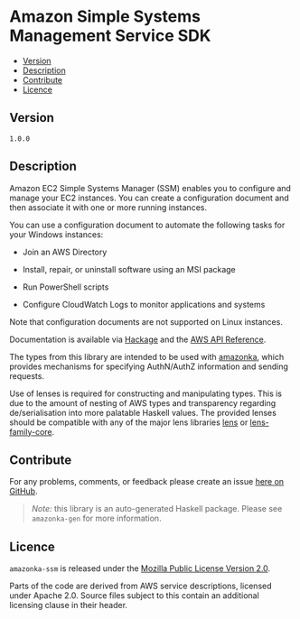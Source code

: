 # Amazon Simple Systems Management Service SDK

* [Version](#version)
* [Description](#description)
* [Contribute](#contribute)
* [Licence](#licence)


## Version

`1.0.0`


## Description

Amazon EC2 Simple Systems Manager (SSM) enables you to configure and
manage your EC2 instances. You can create a configuration document and
then associate it with one or more running instances.

You can use a configuration document to automate the following tasks for
your Windows instances:

-   Join an AWS Directory

-   Install, repair, or uninstall software using an MSI package

-   Run PowerShell scripts

-   Configure CloudWatch Logs to monitor applications and systems

Note that configuration documents are not supported on Linux instances.

Documentation is available via [Hackage](http://hackage.haskell.org/package/amazonka-ssm)
and the [AWS API Reference](http://docs.aws.amazon.com/ssm/latest/APIReference/Welcome.html).

The types from this library are intended to be used with [amazonka](http://hackage.haskell.org/package/amazonka),
which provides mechanisms for specifying AuthN/AuthZ information and sending requests.

Use of lenses is required for constructing and manipulating types.
This is due to the amount of nesting of AWS types and transparency regarding
de/serialisation into more palatable Haskell values.
The provided lenses should be compatible with any of the major lens libraries
[lens](http://hackage.haskell.org/package/lens) or [lens-family-core](http://hackage.haskell.org/package/lens-family-core).

## Contribute

For any problems, comments, or feedback please create an issue [here on GitHub](https://github.com/brendanhay/amazonka/issues).

> _Note:_ this library is an auto-generated Haskell package. Please see `amazonka-gen` for more information.


## Licence

`amazonka-ssm` is released under the [Mozilla Public License Version 2.0](http://www.mozilla.org/MPL/).

Parts of the code are derived from AWS service descriptions, licensed under Apache 2.0.
Source files subject to this contain an additional licensing clause in their header.
